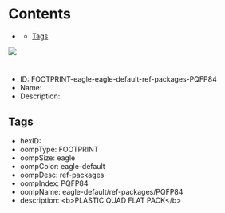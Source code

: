 



Contents
========

* [](#)
	* [Tags](#tags)
  
![][im]
# 

- ID: FOOTPRINT-eagle-eagle-default-ref-packages-PQFP84
- Name: 
- Description: 

## Tags

- hexID: 
- oompType: FOOTPRINT
- oompSize: eagle
- oompColor: eagle-default
- oompDesc: ref-packages
- oompIndex: PQFP84
- oompName: eagle-default/ref-packages/PQFP84
- description: &lt;b&gt;PLASTIC QUAD FLAT PACK&lt;/b&gt;



[im]: image.png
